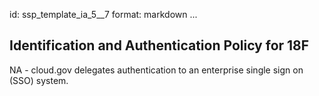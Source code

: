 id: ssp_template_ia_5__7
format: markdown
...
## Identification and Authentication Policy for 18F

NA - cloud.gov delegates authentication to an enterprise single sign on (SSO) system.
